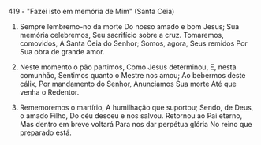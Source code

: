 419 - "Fazei isto em memória de Mim" (Santa Ceia)

1. Sempre lembremo-no da morte
   Do nosso amado e bom Jesus;
   Sua memória celebremos,
   Seu sacrifício sobre a cruz.
   Tomaremos, comovidos,
   A Santa Ceia do Senhor;
   Somos, agora, Seus remidos
   Por Sua obra de grande amor.

2. Neste momento o pão partimos,
   Como Jesus determinou,
   E, nesta comunhão,
   Sentimos quanto o Mestre nos amou;
   Ao bebermos deste cálix,
   Por mandamento do Senhor,
   Anunciamos Sua morte
   Até que venha o Redentor.

3. Rememoremos o martírio,
   A humilhação que suportou;
   Sendo, de Deus, o amado Filho,
   Do céu desceu e nos salvou.
   Retornou ao Pai eterno,
   Mas dentro em breve voltará
   Para nos dar perpétua glória
   No reino que preparado está.
